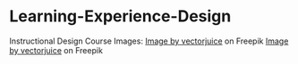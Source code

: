 # Learning-Experience-Design
Instructional Design Course
Images:
  <a href="https://www.freepik.com/free-vector/business-analysts-performing-idea-management-computer-screen-innovation-management-software-brainstorming-tools-inovation-it-control-concept_11667719.htm?query=instructional%20design#from_view=detail_alsolike">Image by vectorjuice</a> on Freepik
  <a href="https://www.freepik.com/free-vector/students-using-e-learning-platform-video-laptop-graduation-cap_12085869.htm#query=instructional%20design&position=11&from_view=search&track=ais">Image by vectorjuice</a> on Freepik
